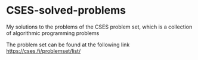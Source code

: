 # CSES-solved-problems
My solutions to the problems of the CSES problem set, which is a collection of algorithmic programming problems

The problem set can be found at the following link https://cses.fi/problemset/list/

